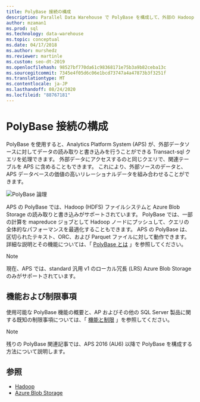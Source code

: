 ```yaml
---
title: PolyBase 接続の構成
description: Parallel Data Warehouse で PolyBase を構成して、外部の Hadoop または Microsoft Azure storage blob データソースに接続する方法について説明します。 PolyBase を使用して、Hadoop、Azure blob ストレージ、並列データウェアハウスなどの複数のソースからのデータを統合するクエリを実行します。
author: mzaman1
ms.prod: sql
ms.technology: data-warehouse
ms.topic: conceptual
ms.date: 04/17/2018
ms.author: murshedz
ms.reviewer: martinle
ms.custom: seo-dt-2019
ms.openlocfilehash: 98527bf770da61c98368171e75b3a9b82ceba13c
ms.sourcegitcommit: 7345e4f05d6c06e1bcd73747a4a47873b3f3251f
ms.translationtype: MT
ms.contentlocale: ja-JP
ms.lasthandoff: 08/24/2020
ms.locfileid: "88767181"
---
```

# <a name="configure-polybase-connectivity"></a>PolyBase 接続の構成
PolyBase を使用すると、Analytics Platform System (APS) が、外部データソースに対してデータの読み取りと書き込みを行うことができる Transact-sql クエリを処理できます。 外部データにアクセスするのと同じクエリで、関連テーブルを APS に含めることもできます。 これにより、外部ソースのデータと、APS データベースの価値の高いリレーショナルデータを組み合わせることができます。

![PolyBase 論理](media/polybase/polybase-logical.png)

APS の PolyBase では、Hadoop (HDFS) ファイルシステムと Azure Blob Storage の読み取りと書き込みがサポートされています。 PolyBase では、一部の計算を mapreduce ジョブとして Hadoop ノードにプッシュして、クエリの全体的なパフォーマンスを最適化することもできます。 APS の PolyBase は、区切られたテキスト、ORC、および Parquet ファイルに対して動作できます。 詳細な説明とその機能については、「 [PolyBase とは](../relational-databases/polybase/polybase-guide.md) 」を参照してください。

> [!NOTE]
> 現在、APS では、standard 汎用 v1 のローカル冗長 (LRS) Azure Blob Storage のみがサポートされています。

## <a name="features-and-limitations"></a>機能および制限事項
使用可能な PolyBase 機能の概要と、AP およびその他の SQL Server 製品に関する既知の制限事項については、「 [機能と制限](../relational-databases/polybase/polybase-versioned-feature-summary.md) 」を参照してください。

> [!NOTE] 
> 残りの PolyBase 関連記事では、APS 2016 (AU6) 以降で PolyBase を構成する方法について説明します。

## <a name="see-also"></a>参照
- [Hadoop](polybase-configure-hadoop.md)
- [Azure Blob Storage](polybase-configure-azure-blob-storage.md)
<!-- MISSING LINKS [PolyBase &#40;SQL Server PDW&#41;](../sqlpdw/polybase-sql-server-pdw.md)  -->  
